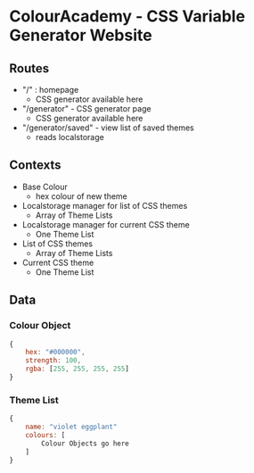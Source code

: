 # ColourAcademy - CSS Variable Generator Website

## Routes

- "/" : homepage
  - CSS generator available here
- "/generator" - CSS generator page
  - CSS generator available here
- "/generator/saved" - view list of saved themes
  - reads localstorage

## Contexts

- Base Colour
  - hex colour of new theme
- Localstorage manager for list of CSS themes
  - Array of Theme Lists
- Localstorage manager for current CSS theme
  - One Theme List
- List of CSS themes
  - Array of Theme Lists
- Current CSS theme
  - One Theme List

## Data

### Colour Object

```js
{
	hex: "#000000",
	strength: 100,
	rgba: [255, 255, 255, 255]
}
```

### Theme List

```js
{
	name: "violet eggplant"
	colours: [
		Colour Objects go here
	]
}
```

